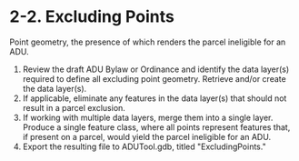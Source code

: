 # 2-2. Excluding Points

Point geometry, the presence of which renders the parcel ineligible for an ADU.&#x20;

1. Review the draft ADU Bylaw or Ordinance and identify the data layer(s) required to define all excluding point geometry. Retrieve and/or create the data layer(s).
2. If applicable, eliminate any features in the data layer(s) that should not result in a parcel exclusion.
3. If working with multiple data layers, merge them into a single layer. Produce a single feature class, where all points represent features that, if present on a parcel, would yield the parcel ineligible for an ADU.
4. Export the resulting file to ADUTool.gdb, titled "ExcludingPoints."
